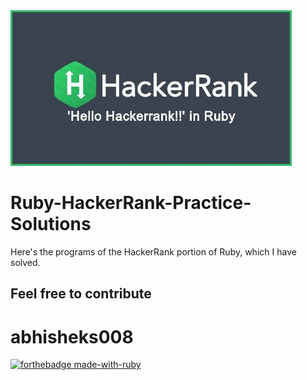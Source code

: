 <img src = "hellohackerrankRuby.jpg">

# Ruby-HackerRank-Practice-Solutions
Here's the programs of the HackerRank portion of Ruby, which I have solved.

## Feel free to contribute

# abhisheks008

[![forthebadge made-with-ruby](http://ForTheBadge.com/images/badges/made-with-ruby.svg)](https://www.ruby.org/)
